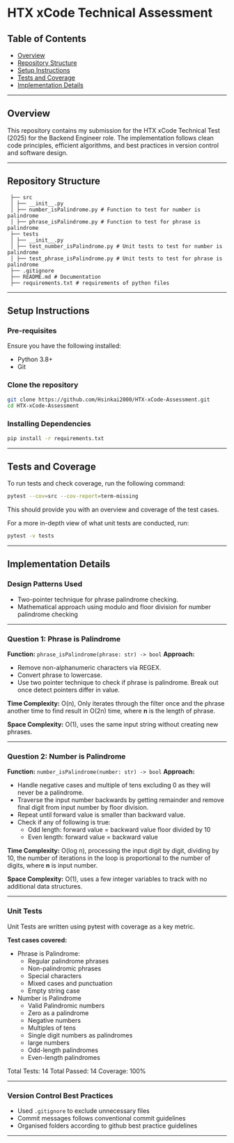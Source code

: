 # HTX xCode Technical Assessment

## Table of Contents

- [Overview](#overview)
- [Repository Structure](#repository-structure)
- [Setup Instructions](#setup-instructions)
- [Tests and Coverage](#tests-and-coverage)
- [Implementation Details](#implementation-details)

---

## Overview

This repository contains my submission for the HTX xCode Technical Test (2025) for the Backend Engineer role. The implementation follows clean code principles, efficient algorithms, and best practices in version control and software design.

---

## Repository Structure

```
 ├── src
 │ ├── __init__.py
 │ ├── number_isPalindrome.py # Function to test for number is palindrome
 │ ├── phrase_isPalindrome.py # Function to test for phrase is palindrome
 ├── tests
 │ ├── __init__.py
 │ ├── test_number_isPalindrome.py # Unit tests to test for number is palindrome
 │ ├── test_phrase_isPalindrome.py # Unit tests to test for phrase is palindrome
 ├── .gitignore
 ├── README.md # Documentation
 ├── requirements.txt # requirements of python files
```

---

## Setup Instructions

### Pre-requisites

Ensure you have the following installed:

- Python 3.8+
- Git

### Clone the repository

```sh
git clone https://github.com/Hsinkai2000/HTX-xCode-Assessment.git
cd HTX-xCode-Assessment
```

### Installing Dependencies

```sh
pip install -r requirements.txt
```

---

## Tests and Coverage

To run tests and check coverage, run the following command:

```sh
pytest --cov=src --cov-report=term-missing
```

This should provide you with an overview and coverage of the test cases.

For a more in-depth view of what unit tests are conducted, run:

```sh
pytest -v tests
```

---

## Implementation Details

### Design Patterns Used

- Two-pointer technique for phrase palindrome checking.
- Mathematical approach using modulo and floor division for number palindrome checking

---

### Question 1: Phrase is Palindrome

**Function:** `phrase_isPalindrome(phrase: str) -> bool`
**Approach:**

- Remove non-alphanumeric characters via REGEX.
- Convert phrase to lowercase.
- Use two pointer technique to check if phrase is palindrome. Break out once detect pointers differ in value.

**Time Complexity:** O(n), Only iterates through the filter once and the phrase another time to find result in O(2n) time, where **n** is the length of phrase.

**Space Complexity:** O(1), uses the same input string without creating new phrases.

---

### Question 2: Number is Palindrome

**Function:** `number_isPalindrome(number: str) -> bool`
**Approach:**

- Handle negative cases and multiple of tens excluding 0 as they will never be a palindrome.
- Traverse the input number backwards by getting remainder and remove final digit from input number by floor division.
- Repeat until forward value is smaller than backward value.
- Check if any of following is true:
  - Odd length: forward value = backward value floor divided by 10
  - Even length: forward value = backward value

**Time Complexity:** O(log n), processing the input digit by digit, dividing by 10, the number of iterations in the loop is proportional to the number of digits, where **n** is input number.

**Space Complexity:** O(1), uses a few integer variables to track with no additional data structures.

---

### Unit Tests

Unit Tests are written using pytest with coverage as a key metric.

**Test cases covered:**

- Phrase is Palindrome:
  - Regular palindrome phrases
  - Non-palindromic phrases
  - Special characters
  - Mixed cases and punctuation
  - Empty string case
- Number is Palindrome
  - Valid Palindromic numbers
  - Zero as a palindrome
  - Negative numbers
  - Multiples of tens
  - Single digit numbers as palindromes
  - large numbers
  - Odd-length palindromes
  - Even-length palindromes

Total Tests: 14
Total Passed: 14
Coverage: 100%

---

### Version Control Best Practices

- Used `.gitignore` to exclude unnecessary files
- Commit messages follows conventional commit guidelines
- Organised folders according to github best practice guidelines

---
